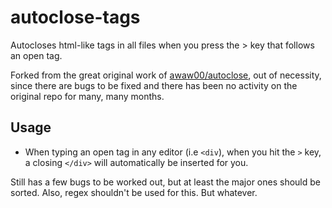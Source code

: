 # autoclose-tags
Autocloses html-like tags in all files when you press the > key that follows an open tag.

Forked from the great original work of [awaw00/autoclose](https://github.com/awaw00/autoclose), out of necessity, since there are bugs to be fixed and there has been no activity on the original repo for many, many months.

## Usage
  * When typing an open tag in any editor (i.e `<div`), when you hit the `>` key, a closing `</div>` will automatically be inserted for you.

Still has a few bugs to be worked out, but at least the major ones should be sorted.  Also, regex shouldn't be used for this.  But whatever.
